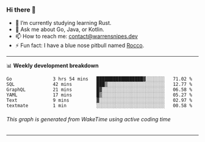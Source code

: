 ### Hi there 👋

- 🌱 I’m currently studying learning Rust.
- 💬 Ask me about Go, Java, or Kotlin.
- 📫 How to reach me: contact@warrensnipes.dev
- ⚡ Fun fact: I have a blue nose pitbull named [Rocco](https://i.imgur.com/iLsSCKu.jpg).

-------

📊 **Weekly development breakdown**
<!--START_SECTION:waka-->

```text
Go               3 hrs 54 mins   █████████████████▓░░░░░░░   71.02 %
SQL              42 mins         ███▒░░░░░░░░░░░░░░░░░░░░░   12.77 %
GraphQL          21 mins         █▓░░░░░░░░░░░░░░░░░░░░░░░   06.58 %
YAML             17 mins         █▒░░░░░░░░░░░░░░░░░░░░░░░   05.27 %
Text             9 mins          ▓░░░░░░░░░░░░░░░░░░░░░░░░   02.97 %
textmate         1 min           ░░░░░░░░░░░░░░░░░░░░░░░░░   00.58 %
```

<!--END_SECTION:waka-->
###### *This graph is generated from WakeTime using active coding time*
-------
